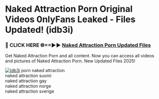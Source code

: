 # Naked Attraction Porn Original Videos 0nlyFans Leaked - Files Updated! (idb3i)

<h3>🔴 CLICK HERE 🌐==►► <a href="https://tinyurl.com/yckcrads" rel="nofollow">Naked Attraction Porn Updated Files</a></h3>

Get Naked Attraction Porn and all content. Now you can access all videos and pictures of Naked Attraction Porn. New Updated Files 2025!

[![idb3i](https://i.imgur.com/hpKpOFt.gif)](https://tinyurl.com/yckcrads)
porn naked attraction<br>
naked attraction suomi<br>
naked attraction gay<br>
naked attraction norge<br>
naked attraction sverige